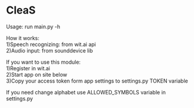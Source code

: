 # CleaS
Usage: run main.py -h

How it works:\
1)Speech recognizing: from wit.ai api\
2)Audio input: from sounddevice lib

If you want to use this module:\
1)Register in wit.ai\
2)Start app on site below\
3)Copy your access token form app settings to settings.py TOKEN variable

If you need change alphabet use ALLOWED_SYMBOLS variable in settings.py
